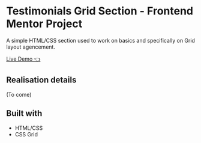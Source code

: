 # Testimonials Grid Section - Frontend Mentor Project

A simple HTML/CSS section used to work on basics and specifically on Grid layout
agencement.

[Live Demo 👈](https://foufouboy.github.io/frontendmentor_projects/testimonials-grid-section-main)

## Realisation details

(To come)

## Built with

* HTML/CSS
* CSS Grid
